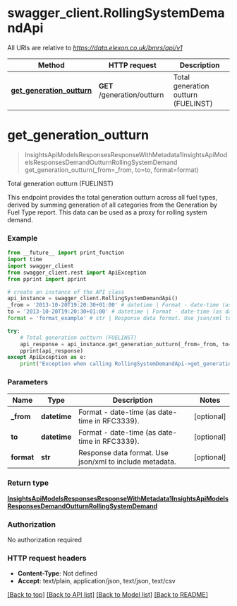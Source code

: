# swagger_client.RollingSystemDemandApi

All URIs are relative to *https://data.elexon.co.uk/bmrs/api/v1*

Method | HTTP request | Description
------------- | ------------- | -------------
[**get_generation_outturn**](RollingSystemDemandApi.md#get_generation_outturn) | **GET** /generation/outturn | Total generation outturn (FUELINST)

# **get_generation_outturn**
> InsightsApiModelsResponsesResponseWithMetadata1InsightsApiModelsResponsesDemandOutturnRollingSystemDemand get_generation_outturn(_from=_from, to=to, format=format)

Total generation outturn (FUELINST)

This endpoint provides the total generation outturn across all fuel types, derived by summing generation  of all categories from the Generation by Fuel Type report.                This data can be used as a proxy for rolling system demand.

### Example
```python
from __future__ import print_function
import time
import swagger_client
from swagger_client.rest import ApiException
from pprint import pprint

# create an instance of the API class
api_instance = swagger_client.RollingSystemDemandApi()
_from = '2013-10-20T19:20:30+01:00' # datetime | Format - date-time (as date-time in RFC3339). (optional)
to = '2013-10-20T19:20:30+01:00' # datetime | Format - date-time (as date-time in RFC3339). (optional)
format = 'format_example' # str | Response data format. Use json/xml to include metadata. (optional)

try:
    # Total generation outturn (FUELINST)
    api_response = api_instance.get_generation_outturn(_from=_from, to=to, format=format)
    pprint(api_response)
except ApiException as e:
    print("Exception when calling RollingSystemDemandApi->get_generation_outturn: %s\n" % e)
```

### Parameters

Name | Type | Description  | Notes
------------- | ------------- | ------------- | -------------
 **_from** | **datetime**| Format - date-time (as date-time in RFC3339). | [optional] 
 **to** | **datetime**| Format - date-time (as date-time in RFC3339). | [optional] 
 **format** | **str**| Response data format. Use json/xml to include metadata. | [optional] 

### Return type

[**InsightsApiModelsResponsesResponseWithMetadata1InsightsApiModelsResponsesDemandOutturnRollingSystemDemand**](InsightsApiModelsResponsesResponseWithMetadata1InsightsApiModelsResponsesDemandOutturnRollingSystemDemand.md)

### Authorization

No authorization required

### HTTP request headers

 - **Content-Type**: Not defined
 - **Accept**: text/plain, application/json, text/json, text/csv

[[Back to top]](#) [[Back to API list]](../README.md#documentation-for-api-endpoints) [[Back to Model list]](../README.md#documentation-for-models) [[Back to README]](../README.md)

